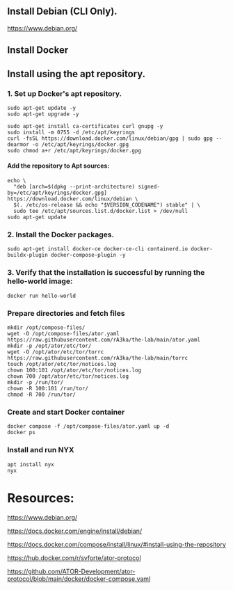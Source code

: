 ## Install Debian (CLI Only).
https://www.debian.org/

## Install Docker
## Install using the apt repository.
### 1. Set up Docker's apt repository.
```
sudo apt-get update -y
sudo apt-get upgrade -y
```
```
sudo apt-get install ca-certificates curl gnupg -y
sudo install -m 0755 -d /etc/apt/keyrings
curl -fsSL https://download.docker.com/linux/debian/gpg | sudo gpg --dearmor -o /etc/apt/keyrings/docker.gpg
sudo chmod a+r /etc/apt/keyrings/docker.gpg
```
#### Add the repository to Apt sources:
```
echo \
  "deb [arch=$(dpkg --print-architecture) signed-by=/etc/apt/keyrings/docker.gpg] https://download.docker.com/linux/debian \
  $(. /etc/os-release && echo "$VERSION_CODENAME") stable" | \
  sudo tee /etc/apt/sources.list.d/docker.list > /dev/null
sudo apt-get update
```
### 2. Install the Docker packages.
```
sudo apt-get install docker-ce docker-ce-cli containerd.io docker-buildx-plugin docker-compose-plugin -y
```
<!--### Optional, requires relogin
```
sudo usermod -aG docker $USER
```-->
### 3. Verify that the installation is successful by running the hello-world image:
```
docker run hello-world
```

### Prepare directories and fetch files
```
mkdir /opt/compose-files/
wget -O /opt/compose-files/ator.yaml https://raw.githubusercontent.com/rA3ka/the-lab/main/ator.yaml
mkdir -p /opt/ator/etc/tor/
wget -O /opt/ator/etc/tor/torrc https://raw.githubusercontent.com/rA3ka/the-lab/main/torrc
touch /opt/ator/etc/tor/notices.log
chown 100:101 /opt/ator/etc/tor/notices.log
chown 700 /opt/ator/etc/tor/notices.log
mkdir -p /run/tor/
chown -R 100:101 /run/tor/
chmod -R 700 /run/tor/
```

### Create and start Docker container
```
docker compose -f /opt/compose-files/ator.yaml up -d
docker ps
```

### Install and run NYX
```
apt install nyx
nyx
```




# Resources:

https://www.debian.org/

https://docs.docker.com/engine/install/debian/

https://docs.docker.com/compose/install/linux/#install-using-the-repository

https://hub.docker.com/r/svforte/ator-protocol

https://github.com/ATOR-Development/ator-protocol/blob/main/docker/docker-compose.yaml



